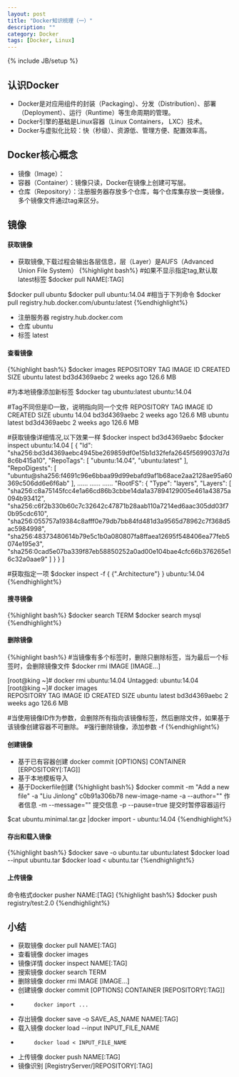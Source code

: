 ```yaml
---
layout: post
title: "Docker知识梳理（一）"
description: ""
category: Docker 
tags: [Docker, Linux]
---
```

{% include JB/setup %}
## 认识Docker
- Docker是对应用组件的封装（Packaging）、分发（Distribution）、部署（Deployment）、运行（Runtime）等生命周期的管理。
- Docker引擎的基础是Linux容器（Linux Containers， LXC）技术。
- Docker与虚拟化比较：快（秒级）、资源低、管理方便、配置效率高。

## Docker核心概念
- 镜像（Image）：
- 容器（Container）：镜像只读，Docker在镜像上创建可写层。
- 仓库（Repository）：注册服务器存放多个仓库，每个仓库集存放一类镜像，多个镜像文件通过tag来区分。

## 镜像

#### 获取镜像
- 获取镜像,下载过程会输出各层信息，层（Layer）是AUFS（Advanced Union File System）
{%highlight bash%}
#如果不显示指定tag,默认取latest标签
$docker pull NAME[:TAG]

$docker pull ubuntu
$docker pull ubuntu:14.04
#相当于下列命令
$docker pull registry.hub.docker.com/ubuntu:latest
{%endhighlight%}
- 注册服务器 registry.hub.docker.com
- 仓库 ubuntu
- 标签 latest

#### 查看镜像
{%highlight bash%}
$docker images
REPOSITORY          TAG                 IMAGE ID            CREATED             SIZE
ubuntu              latest              bd3d4369aebc        2 weeks ago         126.6 MB

#为本地镜像添加新标签
$docker tag ubuntu:latest ubuntu:14.04

#Tag不同但是ID一致，说明指向同一个文件
REPOSITORY          TAG                 IMAGE ID            CREATED             SIZE
ubuntu              14.04               bd3d4369aebc        2 weeks ago         126.6 MB
ubuntu              latest              bd3d4369aebc        2 weeks ago         126.6 MB

#获取镜像详细情况,以下效果一样
$docker inspect bd3d4369aebc
$docker inspect ubuntu:14.04
[
    {
        "Id": "sha256:bd3d4369aebc4945be269859df0e15b1d32fefa2645f5699037d7d8c6b415a10",
        "RepoTags": [
            "ubuntu:14.04",
            "ubuntu:latest"
        ],
        "RepoDigests": [
            "ubuntu@sha256:f4691c96e6bbaa99d99ebafd9af1b68ace2aa2128ae95a60369c506dd6e6f6ab"
        ],
        ......
        ......
        ......
        "RootFS": {
            "Type": "layers",
            "Layers": [
                "sha256:c8a75145fcc4e1a66cd86b3cbbe14da1a37894129005e461a43875a094b93412",
                "sha256:c6f2b330b60c7c32642c47871b28aab110a7214ed6aac305dd03f70b95cdc610",
                "sha256:055757a19384c8afff0e79db7bb84fd481d3a9565d78962c7f368d5ac5984998",
                "sha256:48373480614b79e5c1b0a080807fa8ffaea12695f548406ea77feb5074e195e3",
                "sha256:0cad5e07ba339f87eb58850252a0ad00e104bae4cfc66b376265e16c32a0aae9"
            ]
        }
    }
]

#获取指定一项
$docker inspect -f { {".Architecture"} } ubuntu:14.04
{%endhighlight%}

#### 搜寻镜像
{%highlight bash%}
$docker search TERM
$docker search mysql
{%endhighlight%}

#### 删除镜像
{%highlight bash%}
#当镜像有多个标签时，删除只删除标签，当为最后一个标签时，会删除镜像文件
$docker rmi IMAGE [IMAGE...]

[root@king ~]# docker rmi ubuntu:14.04
Untagged: ubuntu:14.04
[root@king ~]# docker images          
REPOSITORY          TAG                 IMAGE ID            CREATED             SIZE
ubuntu              latest              bd3d4369aebc        2 weeks ago         126.6 MB

#当使用镜像ID作为参数，会删除所有指向该镜像标签，然后删除文件，如果基于该镜像创建容器不可删除。
#强行删除镜像，添加参数 -f
{%endhighlight%}

#### 创建镜像
- 基于已有容器创建  docker commit [OPTIONS] CONTAINER [ERPOSITORY[:TAG]]
- 基于本地模板导入
- 基于Dockerfile创建
{%highlight bash%}
$docker commit -m "Add a new file" -a "Liu Jinlong" c0b91a306b78 new-image-name
-a --author="" 作者信息
-m --message="" 提交信息
-p --pause=true 提交时暂停容器运行

$cat ubuntu.minimal.tar.gz |docker import - ubuntu:14.04
{%endhighlight%}

#### 存出和载入镜像
{%highlight bash%}
$docker save -o ubuntu.tar ubuntu:latest
$docker load --input ubuntu.tar
$docker load < ubuntu.tar 
{%endhighlight%}

#### 上传镜像
命令格式docker pusher NAME:[TAG]
{%highlight bash%}
$docker push registry/test:2.0
{%endhighlight%}

## 小结
- 获取镜像 docker pull NAME[:TAG]
- 查看镜像 docker images
- 镜像详情 docker inspect NAME[:TAG]
- 搜索镜像 docker search TERM
- 删除镜像 docker rmi IMAGE [IMAGE...]
- 创建镜像 docker commit [OPTIONS] CONTAINER [REPOSITORY[:TAG]]
-          docker import ...
- 存出镜像 docker save -o SAVE_AS_NAME NAME[:TAG]
- 载入镜像 docker load --input INPUT_FILE_NAME
-          docker load < INPUT_FILE_NAME
- 上传镜像 docker push NAME[:TAG]
- 镜像识别 [RegistryServer/]REPOSITORY[:TAG]


